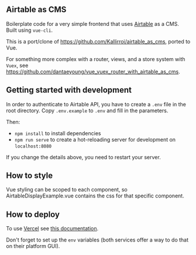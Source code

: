 ## Airtable as CMS

Boilerplate code for a very simple frontend that uses [Airtable](https://airtable.com/) as a CMS. Built using `vue-cli`. 

This is a port/clone of https://github.com/Kallirroi/airtable_as_cms, ported to Vue.

For something more complex with a router, views, and a store system with `Vuex`, see https://github.com/dantaeyoung/vue_vuex_router_with_airtable_as_cms.

## Getting started with development

In order to authenticate to Airtable API, you have to create a `.env` file in the root directory. Copy `.env.example` to `.env` and fill in the parameters.

Then:
- `npm install` to install dependencies
- `npm run serve` to create a hot-reloading server for development on `localhost:8080`

If you change the details above, you need to restart your server. 

## How to style

Vue styling can be scoped to each component, so AirtableDisplayExample.vue contains the css for that specific component.

## How to deploy

To use [Vercel](https://vercel.com/) see [this documentation](https://vercel.com/guides/deploying-vuejs-to-vercel). 

Don't forget to set up the `env` variables (both services offer a way to do that on their platform GUI).

